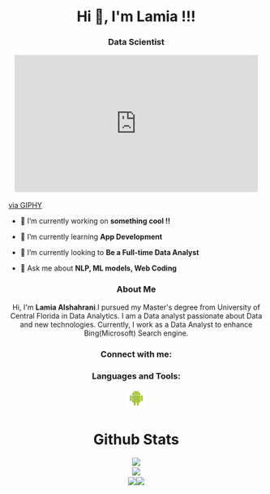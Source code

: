 <h1 align="center">Hi 👋, I'm Lamia !!!</h1>
<h3 align="center"> Data Scientist </h3>



<p align="center"> <iframe src="https://giphy.com/embed/L1R1tvI9svkIWwpVYr" width="480" height="270" frameBorder="0" class="giphy-embed" allowFullScreen></iframe><p><a href="https://giphy.com/gifs/Pluralsight-computer-technology-coding-L1R1tvI9svkIWwpVYr">via GIPHY</a></p> 


- 🔭 I’m currently working on **something cool !!**

- 🌱 I’m currently learning **App Development**

- 👯 I’m currently looking to **Be a Full-time Data Analyst**

- 💬 Ask me about **NLP, ML models, Web Coding**

<h3 align="center">About Me</h3>
<p align="center">
  Hi, I'm <b>Lamia Alshahrani</b>.I pursued my Master's degree from University of Central Florida in Data Analytics. I am a Data analyst passionate about Data and new technologies. Currently, I work as a Data Analyst to enhance Bing(Microsoft) Search engine.
  </p>

<h3 align="center">Connect with me:</h3>
<p align="center">
<a href="https://www.linkedin.com/in/lamia-alshahrani-652446137/" target="blank"></a>
</p>

<h3 align="center">Languages and Tools:</h3>
<p align="center"> <a href="https://developer.android.com" target="_blank" rel="noreferrer"> <img src="https://raw.githubusercontent.com/devicons/devicon/master/icons/android/android-original-wordmark.svg" alt="android" width="40" height="40"/> </a> 
  

<h1 align="center">Github Stats</h1>
 <div align="center" >
<img width="43%" src="https://github-readme-stats.vercel.app/api?username=shrivishnu22&theme=tokyonight&show_icons=true"> <br>
 <img width="40%" src="https://github-readme-stats.vercel.app/api/top-langs/?username=shrivishnu22&layout=compact&theme=tokyonight">
</div> 
<div align="center">
 <img src="https://github-readme-streak-stats.herokuapp.com/?user=shrivishnu22")"><img src="https://activity-graph.herokuapp.com/graph?username=shrivishnu22&theme=tokyonight"></div>
